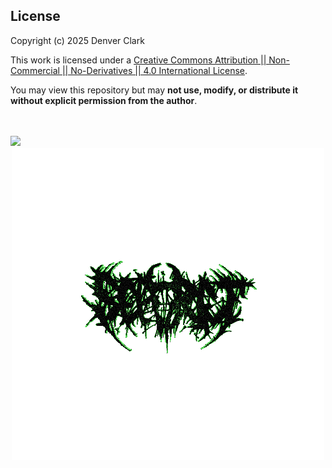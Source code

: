 ## License

Copyright (c) 2025 Denver Clark

This work is licensed under a [Creative Commons Attribution || Non-Commercial || No-Derivatives || 4.0 International License](https://creativecommons.org/licenses/by-nc-nd/4.0/).  

You may view this repository but may **not use, modify, or distribute it without explicit permission from the author**.

<br>
<br>

<a href="https://seperet.com">
<img src="https://user-images.githubusercontent.com/74038190/212284100-561aa473-3905-4a80-b561-0d28506553ee.gif">
</a>

[COMMENT]: <LOGO*****************************************>
<div align="center">
  <a href="https://seperet.com">
    <img src=https://github.com/denv3rr/denv3rr/blob/main/Seperet_NightVision_Slam.gif/>
  </a>
</div>
